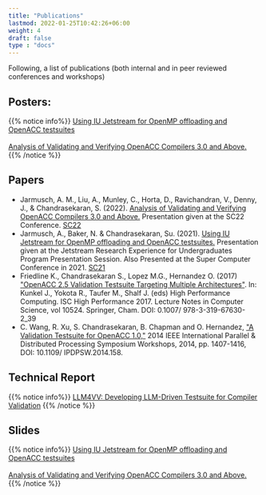 ```yaml
---
title: "Publications"
lastmod: 2022-01-25T10:42:26+06:00
weight: 4
draft: false
type : "docs"
---
```

Following, a list of publications (both internal and in peer reviewed conferences and workshops)
## Posters:

{{% notice info%}}
[Using IU Jetstream for OpenMP offloading and OpenACC testsuites](_index.files/2021JetstreamREUPosterAaron_Nolan.pdf)\
\
[Analysis of Validating and Verifying OpenACC Compilers 3.0 and Above.](https://arxiv.org/abs/2208.13071)
{{% /notice %}}


## Papers

* Jarmusch, A. M., Liu, A., Munley, C., Horta, D., Ravichandran, V., Denny, J., & Chandrasekaran, S. (2022). [Analysis of Validating and Verifying OpenACC Compilers 3.0 and Above.](https://arxiv.org/abs/2208.13071) Presentation given at the SC22 Conference. [SC22](https://sc22.supercomputing.org/)
* Jarmusch, A., Baker, N. & Chandrasekaran, Su. (2021). [Using IU Jetstream for OpenMP offloading and OpenACC testsuites.](content/About/Publications/_index.files/SC@!_Submission.pdf) Presentation given at the Jetstream Research Experience for Undergraduates Program Presentation Session. Also Presented at the Super Computer Conference in 2021. [SC21](https://sc21.supercomputing.org/presentation/?id=spostu106&sess=sess243)
* Friedline K., Chandrasekaran S., Lopez M.G., Hernandez O. (2017) [&#34;OpenACC 2.5 Validation Testsuite Targeting Multiple Architectures&#34;](https://link.springer.com/chapter/10.1007/978-3-319-67630-2_39). In: Kunkel J., Yokota R., Taufer M., Shalf J. (eds) High Performance Computing. ISC High Performance 2017. Lecture Notes in Computer Science, vol 10524. Springer, Cham. DOI: 0.1007/ 978-3-319-67630-2_39
* C. Wang, R. Xu, S. Chandrasekaran, B. Chapman and O. Hernandez, [&#34;A Validation Testsuite for OpenACC 1.0,&#34;](https://ieeexplore.ieee.org/abstract/document/6969543?casa_token=dIj3u0IMYakAAAAA:iri-F4x3Hsbd0unFKtQlsMrb40KMHLX5-6IAD64-uzWZDjEux8_8ue1QgTMMZi7uVRurnWJkHw) 2014 IEEE International Parallel & Distributed Processing Symposium Workshops, 2014, pp. 1407-1416, DOI: 10.1109/ IPDPSW.2014.158.

## Technical Report

{{% notice info%}}
[LLM4VV: Developing LLM-Driven Testsuite for Compiler Validation](_index.files/Developing_LLM_Driven_Testsuite_for_Compiler_Validation_FGCS_JOURNAL_Oct2023.pdf)
{{% /notice %}}

## Slides

{{% notice info%}}
[Using IU Jetstream for OpenMP offloading and OpenACC testsuites](https://scholarworks.iu.edu/dspace/handle/2022/26706)\
\
[Analysis of Validating and Verifying OpenACC Compilers 3.0 and Above.](https://arxiv.org/abs/2208.13071)
{{% /notice %}}
